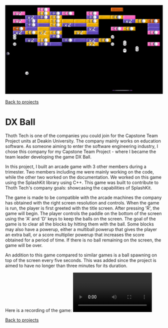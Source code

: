 <img src="../img/preview-dxball.png" alt="preview of DX Ball game"/>

[Back to projects](../swanos.github.io)

# DX Ball

Thoth Tech is one of the companies you could join for the Capstone Team Project units at Deakin University. The company mainly works on education software. As someone aiming to enter the software engineering industry, I chose this  company for my Capstone Team Project - where I became the team leader developing the game DX Ball. 

In this project, I built an arcade game with 3 other members during a trimester. Two members including me were mainly working on the code, while the other two worked on the documentation. We worked on this game using the SplashKit library using C++. This game was built to contribute to Thoth Tech's company goals: showcasing the capabilities of SplashKit.

The game is made to be compatible with the arcade machines the company has obtained with the right screen resolution and controls. When the game is run, the player is first greeted with the title screen. After pressing 'R', the game will begin. The player controls the paddle on the bottom of the screen using the 'A' and 'D' keys to keep the balls on the screen. The goal of the game is to clear all the blocks by hitting them with the ball. Some blocks may also have a powerup, either a multiball powerup that gives the player an extra ball, or a score multiplier powerup that increases the score obtained for a period of time. If there is no ball remaining on the screen, the game will be over.

An addition to this game compared to similar games is a ball spawning on top of the screen every five seconds. This was added since the project is aimed to have no longer than three minutes for its duration. 

Here is a recording of the game:
<video width="50%" controls>
    <source src="../video/dxball-demo.mp4" type="video/mp4">
</video>

[Back to projects](../swanos.github.io)